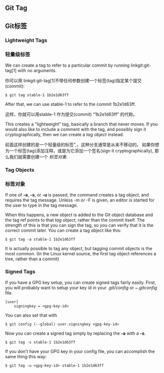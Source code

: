 ## Git Tag ##
## Git标签 ##

### Lightweight Tags ###
### 轻量级标签 ###

We can create a tag to refer to a particular commit by running linkgit:git-tag[1]
with no arguments.

你可以用 linkgit:git-tag[1]不带任何参数创建一个标签(tag)指定某个提交(commit):

    $ git tag stable-1 1b2e1d63ff
    
After that, we can use stable-1 to refer to the commit 1b2e1d63ff.

这样，你就可以用stable-1 作为提交(commit) "1b2e1d63ff" 的代称。

This creates a "lightweight" tag, basically a branch that never moves.
If you would also like to include a comment with the tag,
and possibly sign it cryptographically, then we can create a *tag object* instead.

前面这样创建的是一个轻量级的标签",，这种分支通常是从来不移动的。
如果你想为一个标签(tag)添加注释，或是为它添加一个签名(sign it cryptographically),
那么我们就需要创建一个 *标签对象*.

### Tag Objects ###
### 标签对象 ###

If one of **-a**, **-s**, or **-u <key-id>** is passed, the command creates a tag object, 
and requires the tag message. Unless -m <msg> or -F <file> is given, an editor 
is started for the user to type in the tag message.


When this happens, a new object is added to the Git object database and the 
tag ref points to that _tag object_, rather than the commit itself. The strength
of this is that you can sign the tag, so you can verify that it is the correct
commit later.  You can create a tag object like this:

    $ git tag -a stable-1 1b2e1d63ff
    
It is actually possible to tag any object, but tagging commit objects is the 
most common. (In the Linux kernel source, the first tag object
references a tree, rather than a commit)

### Signed Tags ###

If you have a GPG key setup, you can create signed tags fairly easily.  First,
you will probably want to setup your key id in your _.git/config_ or _~.gitconfig_
file.

    [user]
        signingkey = <gpg-key-id>
        
You can also set that with

    $ git config (--global) user.signingkey <gpg-key-id>
    
Now you can create a signed tag simply by replacing the **-a** with a **-s**.

    $ git tag -s stable-1 1b2e1d63ff
    
If you don't have your GPG key in your config file, you can accomplish the same
thing this way:
    
    $ git tag -u <gpg-key-id> stable-1 1b2e1d63ff